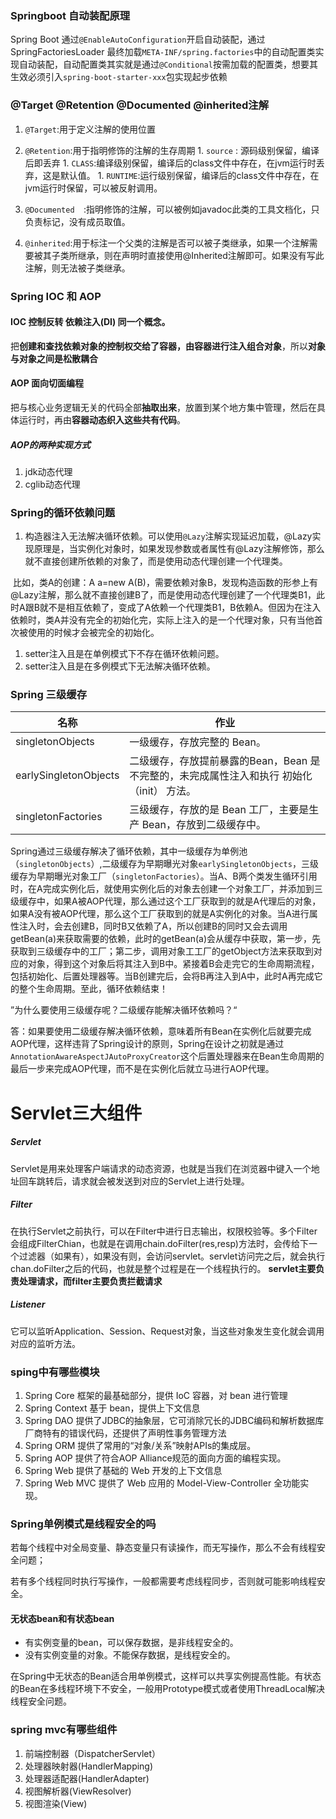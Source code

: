 ### Springboot 自动装配原理

Spring Boot 通过`@EnableAutoConfiguration`开启自动装配，通过 SpringFactoriesLoader 最终加载`META-INF/spring.factories`中的自动配置类实现自动装配，自动配置类其实就是通过`@Conditional`按需加载的配置类，想要其生效必须引入`spring-boot-starter-xxx`包实现起步依赖

### @Target @Retention @Documented  @inherited注解

1. `@Target`:用于定义注解的使用位置
2. `@Retention`:用于指明修饰的注解的生存周期
   			1.   `source` : 源码级别保留，编译后即丢弃
      			1.   `CLASS`:编译级别保留，编译后的class文件中存在，在jvm运行时丢弃，这是默认值。
      			1.   `RUNTIME`:运行级别保留，编译后的class文件中存在，在jvm运行时保留，可以被反射调用。

3. `@Documented  `:指明修饰的注解，可以被例如javadoc此类的工具文档化，只负责标记，没有成员取值。
4. `@inherited`:用于标注一个父类的注解是否可以被子类继承，如果一个注解需要被其子类所继承，则在声明时直接使用@Inherited注解即可。如果没有写此注解，则无法被子类继承。

### Spring IOC 和 AOP

#### IOC   控制反转   依赖注入(DI)  同一个概念。

​			把**创建和查找依赖对象的控制权交给了容器，由容器进行注入组合对象**，所以**对象与对象之间是松散耦合**



#### AOP 面向切面编程

​			把与核心业务逻辑无关的代码全部**抽取出来**，放置到某个地方集中管理，然后在具体运行时，再由**容器动态织入这些共有代码**。

##### AOP的两种实现方式

1. jdk动态代理
2. cglib动态代理

### Spring的**循环依赖问题**

1. 构造器注入无法解决循环依赖。可以使用`@Lazy`注解实现延迟加载，@Lazy实现原理是，当实例化对象时，如果发现参数或者属性有@Lazy注解修饰，那么就不直接创建所依赖的对象了，而是使用动态代理创建一个代理类。

​			比如，类A的创建：A a=new A(B)，需要依赖对象B，发现构造函数的形参上有@Lazy注解，那么就不直接创建B了，而是使用动态代理创建了一个代理类B1，此时A跟B就不是相互依赖了，变成了A依赖一个代理类B1，B依赖A。但因为在注入依赖时，类A并没有完全的初始化完，实际上注入的是一个代理对象，只有当他首次被使用的时候才会被完全的初始化。

1. setter注入且是在单例模式下不存在循环依赖问题。
2. setter注入且是在多例模式下无法解决循环依赖。

### Spring 三级缓存

| 名称                  | 作业                                                         |
| --------------------- | ------------------------------------------------------------ |
| singletonObjects      | 一级缓存，存放完整的 Bean。                                  |
| earlySingletonObjects | 二级缓存，存放提前暴露的Bean，Bean 是不完整的，未完成属性注入和执行 初始化（init） 方法。 |
| singletonFactories    | 三级缓存，存放的是 Bean 工厂，主要是生产 Bean，存放到二级缓存中。 |

Spring通过三级缓存解决了循环依赖，其中一级缓存为单例池（`singletonObjects`）,二级缓存为早期曝光对象`earlySingletonObjects`，三级缓存为早期曝光对象工厂（`singletonFactories`）。当A、B两个类发生循环引用时，在A完成实例化后，就使用实例化后的对象去创建一个对象工厂，并添加到三级缓存中，如果A被AOP代理，那么通过这个工厂获取到的就是A代理后的对象，如果A没有被AOP代理，那么这个工厂获取到的就是A实例化的对象。当A进行属性注入时，会去创建B，同时B又依赖了A，所以创建B的同时又会去调用getBean(a)来获取需要的依赖，此时的getBean(a)会从缓存中获取，第一步，先获取到三级缓存中的工厂；第二步，调用对象工工厂的getObject方法来获取到对应的对象，得到这个对象后将其注入到B中。紧接着B会走完它的生命周期流程，包括初始化、后置处理器等。当B创建完后，会将B再注入到A中，此时A再完成它的整个生命周期。至此，循环依赖结束！



”为什么要使用三级缓存呢？二级缓存能解决循环依赖吗？“

答：如果要使用二级缓存解决循环依赖，意味着所有Bean在实例化后就要完成AOP代理，这样违背了Spring设计的原则，Spring在设计之初就是通过`AnnotationAwareAspectJAutoProxyCreator`这个后置处理器来在Bean生命周期的最后一步来完成AOP代理，而不是在实例化后就立马进行AOP代理。



# Servlet三大组件

##### Servlet

​	Servlet是用来处理客户端请求的动态资源，也就是当我们在浏览器中键入一个地址回车跳转后，请求就会被发送到对应的Servlet上进行处理。

##### Filter

​	在执行Servlet之前执行，可以在Filter中进行日志输出，权限校验等。多个Filter会组成FilterChian，也就是在调用chain.doFilter(res,resp)方法时，会传给下一个过滤器（如果有），如果没有则，会访问servlet。servlet访问完之后，就会执行chan.doFilter之后的代码，也就是整个过程是在一个线程执行的。
**servlet主要负责处理请求，而filter主要负责拦截请求**

##### Listener

​	它可以监听Application、Session、Request对象，当这些对象发生变化就会调用对应的监听方法。

### sping中有哪些模块

1. Spring Core   	框架的最基础部分，提供 IoC 容器，对 bean 进行管理
2. Spring Context       基于 bean，提供上下文信息
3. Spring DAO     提供了JDBC的抽象层，它可消除冗长的JDBC编码和解析数据库厂商特有的错误代码，还提供了声明性事务管理方法  
4. Spring ORM    提供了常用的“对象/关系”映射APIs的集成层。 
5. Spring AOP    提供了符合AOP Alliance规范的面向方面的编程实现。  
6. Spring Web    提供了基础的 Web 开发的上下文信息
7. Spring Web MVC   提供了 Web 应用的 Model-View-Controller 全功能实现。

### Spring单例模式是线程安全的吗

​		若每个线程中对全局变量、静态变量只有读操作，而无写操作，那么不会有线程安全问题；

​		若有多个线程同时执行写操作，一般都需要考虑线程同步，否则就可能影响线程安全。

#### 		**无状态bean和有状态bean**

- 有实例变量的bean，可以保存数据，是非线程安全的。
- 没有实例变量的对象。不能保存数据，是线程安全的。

在Spring中无状态的Bean适合用单例模式，这样可以共享实例提高性能。有状态的Bean在多线程环境下不安全，一般用Prototype模式或者使用ThreadLocal解决线程安全问题。													

### spring mvc有哪些组件

1. 前端控制器（DispatcherServlet） 
2. 处理器映射器(HandlerMapping) 
3. 处理器适配器(HandlerAdapter) 
4. 视图解析器(ViewResolver) 
5. 视图渲染(View) 